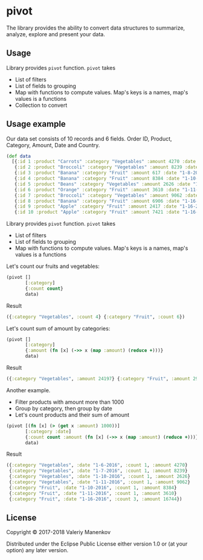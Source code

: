 # pivot

The library provides the ability to convert data structures to summarize,
analyze, explore and present your data.

## Usage

Library provides `pivot` function. `pivot` takes

 * List of filters
 * List of fields to grouping
 * Map with functions to compute values. Map's keys is a names, map's values is a functions
 * Collection to convert

## Usage example

Our data set consists of 10 records and 6 fields. Order ID, Product,
Category, Amount, Date and Country.

```clojure
(def data
  [{:id 1 :product "Carrots" :category "Vegetables" :amount 4270 :date "1-6-2016" :country "United States"}
   {:id 2 :product "Broccoli" :category "Vegetables" :amount 8239 :date "1-7-2016" :country "United Kingdom"}
   {:id 3 :product "Banana" :category "Fruit" :amount 617 :date "1-8-2016" :country "United States"}
   {:id 4 :product "Banana" :category "Fruit" :amount 8384 :date "1-10-2016" :country "Canada"}
   {:id 5 :product "Beans" :category "Vegetables" :amount 2626 :date "1-10-2016" :country "Germany"}
   {:id 6 :product "Orange" :category "Fruit" :amount 3610 :date "1-11-2016" :country "United States"}
   {:id 7 :product "Broccoli" :category "Vegetables" :amount 9062 :date "1-11-2016" :country "Australia"}
   {:id 8 :product "Banana" :category "Fruit" :amount 6906 :date "1-16-2016" :country "New Zealand"}
   {:id 9 :product "Apple" :category "Fruit" :amount 2417 :date "1-16-2016" :country "France"}
   {:id 10 :product "Apple" :category "Fruit" :amount 7421 :date "1-16-2016" :country "Canada"}])
```
Library provides `pivot` function. `pivot` takes

 * List of filters
 * List of fields to grouping
 * Map with functions to compute values. Map's keys is a names, map's values is a functions

Let's count our fruits and vegetables:

```clojure
(pivot []
       [:category]
       {:count count}
       data)
```

Result

```clojure
({:category "Vegetables", :count 4} {:category "Fruit", :count 6})
```

Let's count sum of amount by categories:

```clojure
(pivot []
       [:category]
       {:amount (fn [x] (->> x (map :amount) (reduce +)))}
       data)
```

Result

```clojure
({:category "Vegetables", :amount 24197} {:category "Fruit", :amount 29355})
```

Another example.

 * Filter products with amount more than 1000
 * Group by category, then group by date
 * Let's count products and their sum of amount
 
```clojure
(pivot [(fn [x] (> (get x :amount) 1000))]
       [:category :date]
       {:count count :amount (fn [x] (->> x (map :amount) (reduce +)))}
       data)
```

Result

```clojure
({:category "Vegetables", :date "1-6-2016", :count 1, :amount 4270}
 {:category "Vegetables", :date "1-7-2016", :count 1, :amount 8239}
 {:category "Vegetables", :date "1-10-2016", :count 1, :amount 2626}
 {:category "Vegetables", :date "1-11-2016", :count 1, :amount 9062}
 {:category "Fruit", :date "1-10-2016", :count 1, :amount 8384}
 {:category "Fruit", :date "1-11-2016", :count 1, :amount 3610}
 {:category "Fruit", :date "1-16-2016", :count 3, :amount 16744})
```

## License

Copyright © 2017-2018 Valeriy Manenkov

Distributed under the Eclipse Public License either version 1.0 or (at
your option) any later version.
